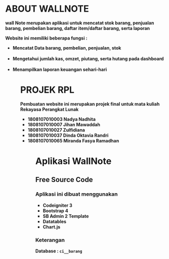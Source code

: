 <h1><b> ABOUT WALLNOTE <b></h1>
    <p>wall Note merupakan aplikasi untuk mencatat stok barang, penjualan barang, pembelian barang, daftar item/daftar barang, serta laporan</p>
    <p> Website ini memiliki beberapa fungsi : </p>
        <ul>
            <li>Mencatat Data barang, pembelian, penjualan, stok </li>
            <br>
            <li>Mengetahui jumlah kas, omzet, piutang, serta hutang pada dashboard</li>
            <br>
            <li>Menampilkan laporan keuangan sehari-hari</li>
       <ul>
<h1><b>PROJEK RPL<b></h1>
    <p> Pembuatan website ini merupakan projek final untuk mata kuliah Rekayasa Perangkat Lunak</p>
    <ul>
        <li> 1808107010003 Nadya Nadhita </li>
        <li> 1808107010007 Jihan Mawaddah </li>
		<li> 1808107010027 Zulfidiana </li>
		<li> 1808107010037 Dinda Oktavia Randri </li>
        <li> 1808107010065 Miranda Fasya Ramadhan </li>
    <ul>


# Aplikasi WallNote<br/>
## Free Source Code<br/>

### Aplikasi ini dibuat menggunakan
- Codeigniter 3
- Bootstrap 4
- SB Admin 2 Template
- Datatables
- Chart.js

### Keterangan <br/>
Database : <code>ci__barang</code><br/>
<br/>
